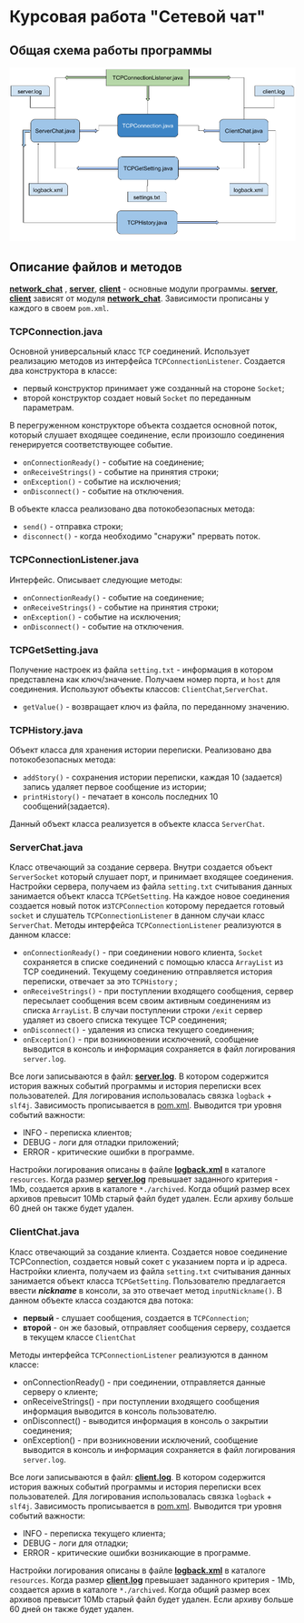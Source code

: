# Курсовая работа "Сетевой чат"

## Общая схема работы программы

![Схема приложения](src/main/resources/application_diagram/app_diagram.png)

## Описание файлов и методов

[**network_chat**]() , [**server**](server), [**client**](client) - основные модули программы.
[**server**](server), [**client**](client) зависят от модуля [**network_chat**](). Зависимости прописаны 
у каждого в своем `pom.xml`.

### TCPConnection.java

Основной универсальный класс `ТСР` соединений. Использует реализацию методов из интерфейса `TCPConnectionListener`.
Создается два конструктора в классе:

* первый конструктор принимает уже созданный на стороне `Socket`;
* второй конструктор создает новый `Socket` по переданным параметрам.

В перегруженном конструкторе объекта создается основной поток, который слушает входящее соединение, если произошло
соединения генерируется соответствующее событие.

* `onConnectionReady()` - событие на соединение;
* `onReceiveStrings()` - событие на принятия строки;
* `onException()` - событие на исключения;
* `onDisconnect()` - событие на отключения.

В объекте класса реализовано два потокобезопасных метода:

* `send()` - отправка строки;
* `disconnect()` - когда необходимо "снаружи" прервать поток.

### TCPConnectionListener.java

Интерфейс. Описывает следующие методы:

* `onConnectionReady()` - событие на соединение;
* `onReceiveStrings()` - событие на принятия строки;
* `onException()` - событие на исключения;
* `onDisconnect()` - событие на отключения.

### TCPGetSetting.java

Получение настроек из файла `setting.txt` - информация в котором представлена как ключ/значение.
Получаем номер порта, и `host` для соединения. Используют объекты классов: `ClientChat`,`ServerChat`.

* `getValue()` - возвращает ключ из файла, по переданному значению.

### TCPHistory.java

Объект класса для хранения истории переписки. Реализовано два потокобезопасных метода:

* `addStory()` - сохранения истории переписки, каждая 10 (задается) запись удаляет первое сообщение из истории;
* `printHistory()` - печатает в консоль последних 10 сообщений(задается).

Данный объект класса реализуется в объекте класса `ServerChat`.

### ServerChat.java

Класс отвечающий за создание сервера. Внутри создается объект `ServerSocket` который слушает порт, и принимает
входящее соединения. Настройки сервера, получаем из файла `setting.txt` считывания данных занимается объект
класса `TCPGetSetting`. На каждое новое соединения создается новый поток из`TCPConnection` которому передается
готовый `socket` и слушатель `TCPConnectionListener` в данном случаи класс `ServerChat`. Методы
интерфейса `TCPConnectionListener` реализуются в данном классе:

* `onConnectionReady()` - при соединении нового клиента, `Socket`  сохраняется в списке соединений с помощью
  класса `ArrayList` из TCP соединений. Текущему соединению отправляется история переписки, отвечает за это `TCPHistory`
  ;
* `onReceiveStrings()` - при поступлении входящего сообщения, сервер пересылает сообщения всем своим
  активным соединениям из списка `ArrayList`. В случаи поступлении строки `/exit` сервер удаляет из
  своего списка текущее TCP соединения;
* `onDisconnect()` - удаления из списка текущего соединения;
* `onException()` - при возникновении исключений, сообщение выводится в консоль и информация
  сохраняется в файл логирования `server.log`.

Все логи записываются в файл: [**server.log**](client/logs/server.log). В котором содержится история важных событий
программы и история переписки всех пользователей. Для логирования использовалась
связка `logback` + `slf4j`. Зависимость прописывается в [pom.xml](pom.xml). Выводится три уровня событий важности:

* INFO - переписка клиентов;
* DEBUG - логи для отладки приложений;
* ERROR - критические ошибки в программе.

Настройки логирования описаны в файле [**logback.xml**](server/src/main/resources/logback.xml) в каталоге `resources`. Когда
размер [**server.log**](client/logs/client.log) превышает
заданного критерия - 1Mb, создается архив в каталоге `*./archived`. Когда общий размер всех архивов превысит 10Mb
старый файл будет удален. Если архиву больше 60 дней он также будет удален.

### ClientChat.java

Класс отвечающий за создание клиента. Создается новое соединение TCPConnection, создается новый сокет с указанием порта
и ip адреса.
Настройки клиента, получаем из файла `setting.txt` считывания данных занимается объект класса `TCPGetSetting`.
Пользователю
предлагается ввести ***nickname*** в консоли, за это отвечает метод `inputNickname()`. В данном объекте класса создаются
два потока:

* **первый** - слушает сообщения, создается в `TCPConnection`;
* **второй** - он же базовый, отправляет сообщения серверу, создается в текущем классе `ClientChat`

Методы интерфейса `TCPConnectionListener` реализуются в данном классе:

* onConnectionReady() - при соединении, отправляется данные серверу о клиенте;
* onReceiveStrings() - при поступлении входящего сообщения информация выводится в консоль пользователю.
* onDisconnect() - выводится информация в консоль о закрытии соединения;
* onException() - при возникновении исключений, сообщение выводится в консоль и информация
  сохраняется в файл логирования `server.log`.

Все логи записываются в файл: [**client.log**](client/logs/client.log). В котором содержится история важных событий
программы и история переписки всех пользователей. Для логирования использовалась
связка `logback` + `slf4j`. Зависимость прописывается в [pom.xml](pom.xml). Выводится три уровня событий важности:

* INFO - переписка текущего клиента;
* DEBUG - логи для отладки;
* ERROR - критические ошибки возникающие в программе.

Настройки логирования описаны в файле [**logback.xml**](client/src/main/resources/logback.xml) в каталоге `resources`. Когда
размер [**client.log**](client/logs/client.log) превышает
заданного критерия - 1Mb, создается архив в каталоге `*./archived`. Когда общий размер всех архивов превысит 10Mb
старый файл будет удален. Если архиву больше 60 дней он также будет удален.



